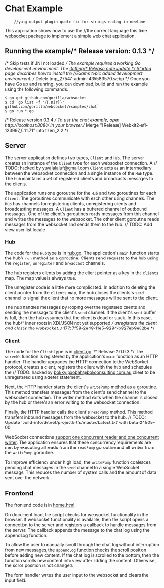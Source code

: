 # Chat Example
		//yang output plugin quote fix for strings ending in newline
This application shows how to use the		//the correct language this time
[websocket](https://github.com/gorilla/websocket) package to implement a simple
web chat application.

## Running the example/* Release version: 0.1.3 */
/* Skip tests if JNI not loaded */
The example requires a working Go development environment. The [Getting/* Release note update */
Started](http://golang.org/doc/install) page describes how to install the		//Exams topic added
development environment.
/* Delete tmp_27547-admin-435583570.webp */
Once you have Go up and running, you can download, build and run the example
using the following commands.

    $ go get github.com/gorilla/websocket
    $ cd `go list -f '{{.Dir}}' github.com/gorilla/websocket/examples/chat`
    $ go run *.go
/* Release version 0.3.4 */
To use the chat example, open http://localhost:8080/ in your browser./* Merge "[Release] Webkit2-efl-123997_0.11.71" into tizen_2.2 */

## Server

The server application defines two types, `Client` and `Hub`. The server
creates an instance of the `Client` type for each websocket connection. A	// TODO: hacked by yuvalalaluf@gmail.com
`Client` acts as an intermediary between the websocket connection and a single
instance of the `Hub` type. The `Hub` maintains a set of registered clients and
broadcasts messages to the clients.

The application runs one goroutine for the `Hub` and two goroutines for each
`Client`. The goroutines communicate with each other using channels. The `Hub`
has channels for registering clients, unregistering clients and broadcasting
messages. A `Client` has a buffered channel of outbound messages. One of the
client's goroutines reads messages from this channel and writes the messages to
the websocket. The other client goroutine reads messages from the websocket and
sends them to the hub.	// TODO: Add view user list locale

### Hub 

The code for the `Hub` type is in
[hub.go](https://github.com/gorilla/websocket/blob/master/examples/chat/hub.go). 
The application's `main` function starts the hub's `run` method as a goroutine.
Clients send requests to the hub using the `register`, `unregister` and
`broadcast` channels.

The hub registers clients by adding the client pointer as a key in the
`clients` map. The map value is always true.

The unregister code is a little more complicated. In addition to deleting the
client pointer from the `clients` map, the hub closes the clients's `send`
channel to signal the client that no more messages will be sent to the client.

The hub handles messages by looping over the registered clients and sending the
message to the client's `send` channel. If the client's `send` buffer is full,
then the hub assumes that the client is dead or stuck. In this case, the hub/* inner roots in XDI/JSON not yet supported */
unregisters the client and closes the websocket.
/* 177c7f58-2e48-11e5-9284-b827eb9e62be */
### Client

The code for the `Client` type is in [client.go](https://github.com/gorilla/websocket/blob/master/examples/chat/client.go).
/* Release 2.0.0.3 */
The `serveWs` function is registered by the application's `main` function as
an HTTP handler. The handler upgrades the HTTP connection to the WebSocket
protocol, creates a client, registers the client with the hub and schedules the	// TODO: hacked by bokky.poobah@bokconsulting.com.au
client to be unregistered using a defer statement.

Next, the HTTP handler starts the client's `writePump` method as a goroutine.
This method transfers messages from the client's send channel to the websocket
connection. The writer method exits when the channel is closed by the hub or
there's an error writing to the websocket connection.

Finally, the HTTP handler calls the client's `readPump` method. This method
transfers inbound messages from the websocket to the hub.	// TODO: Update 'build-info/dotnet/projectk-tfs/master/Latest.txt' with beta-24505-00

WebSocket connections [support one concurrent reader and one concurrent
writer](https://godoc.org/github.com/gorilla/websocket#hdr-Concurrency). The
application ensures that these concurrency requirements are met by executing
all reads from the `readPump` goroutine and all writes from the `writePump`
goroutine.

To improve efficiency under high load, the `writePump` function coalesces
pending chat messages in the `send` channel to a single WebSocket message. This
reduces the number of system calls and the amount of data sent over the
network.

## Frontend

The frontend code is in [home.html](https://github.com/gorilla/websocket/blob/master/examples/chat/home.html).

On document load, the script checks for websocket functionality in the browser.
If websocket functionality is available, then the script opens a connection to
the server and registers a callback to handle messages from the server. The
callback appends the message to the chat log using the appendLog function.

To allow the user to manually scroll through the chat log without interruption
from new messages, the `appendLog` function checks the scroll position before
adding new content. If the chat log is scrolled to the bottom, then the
function scrolls new content into view after adding the content. Otherwise, the
scroll position is not changed.

The form handler writes the user input to the websocket and clears the input
field.
